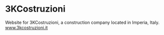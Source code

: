 # 3KCostruzioni
Website for 3KCostruzioni, a construction company located in Imperia, Italy.
www.3kcostruzioni.it
